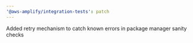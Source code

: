 ```yaml
---
'@aws-amplify/integration-tests': patch
---
```


Added retry mechanism to catch known errors in package manager sanity checks
